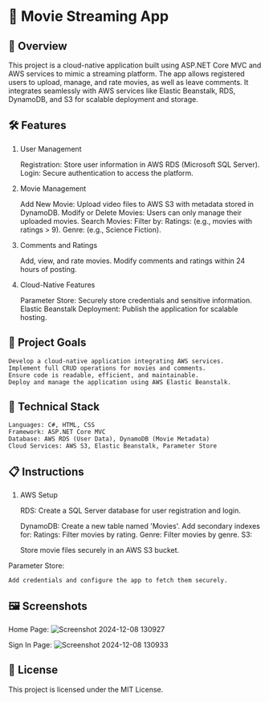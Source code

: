 # 🎥 Movie Streaming App

## 🌟 Overview

This project is a cloud-native application built using ASP.NET Core MVC and AWS services to mimic a streaming platform. The app allows registered users to upload, manage, and rate movies, as well as leave comments. It integrates seamlessly with AWS services like Elastic Beanstalk, RDS, DynamoDB, and S3 for scalable deployment and storage.

## 🛠️ Features

1. User Management

    Registration: Store user information in AWS RDS (Microsoft SQL Server).
    Login: Secure authentication to access the platform.

2. Movie Management

    Add New Movie: Upload video files to AWS S3 with metadata stored in DynamoDB.
    Modify or Delete Movies: Users can only manage their uploaded movies.
    Search Movies: Filter by:
        Ratings: (e.g., movies with ratings > 9).
        Genre: (e.g., Science Fiction).

3. Comments and Ratings

    Add, view, and rate movies.
    Modify comments and ratings within 24 hours of posting.

4. Cloud-Native Features

    Parameter Store: Securely store credentials and sensitive information.
    Elastic Beanstalk Deployment: Publish the application for scalable hosting.

## 🎯 Project Goals

    Develop a cloud-native application integrating AWS services.
    Implement full CRUD operations for movies and comments.
    Ensure code is readable, efficient, and maintainable.
    Deploy and manage the application using AWS Elastic Beanstalk.

## 🧰 Technical Stack

    Languages: C#, HTML, CSS
    Framework: ASP.NET Core MVC
    Database: AWS RDS (User Data), DynamoDB (Movie Metadata)
    Cloud Services: AWS S3, Elastic Beanstalk, Parameter Store

## 📋 Instructions

1. AWS Setup

    RDS:
        Create a SQL Server database for user registration and login.

    DynamoDB:
       Create a new table named 'Movies'.
       Add secondary indexes for:
         Ratings: Filter movies by rating.
         Genre: Filter movies by genre.
   S3:

    Store movie files securely in an AWS S3 bucket.

Parameter Store:

    Add credentials and configure the app to fetch them securely.
    
## 🖼️ Screenshots

Home Page:
![Screenshot 2024-12-08 130927](https://github.com/user-attachments/assets/a92c8f9b-4733-4fd4-986f-4618402f9573)

Sign In Page:
![Screenshot 2024-12-08 130933](https://github.com/user-attachments/assets/b397f00f-93d1-43cf-a697-3ba019329157)

## 📜 License

This project is licensed under the MIT License.
